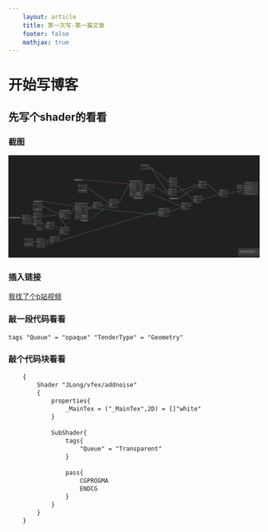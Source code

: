 ```yaml
---
    layout: article
    title: 第一次写-第一篇文章
    footer: false
    mathjax: true
---
```

# 开始写博客
## 先写个shader的看看
### 截图
![](/assets/20220711/SG001.png "截图")
### 插入链接
[我找了个b站视频](https://www.bilibili.com/video/BV1A3411w765?share_source=copy_web)
### 敲一段代码看看
` tags "Queue" = "opaque" "TenderType" = "Geometry" `
### 敲个代码块看看
```
    {
        Shader "JLong/vfex/addnoise"
        {
            properties{
                _MainTex = ("_MainTex",2D) = []"white"
            }
            
            SubShader{
                tags{
                    "Queue" = "Transparent"
                }

                pass{
                    CGPROGMA
                    ENDCG
                }
            }
        }
    }
```
